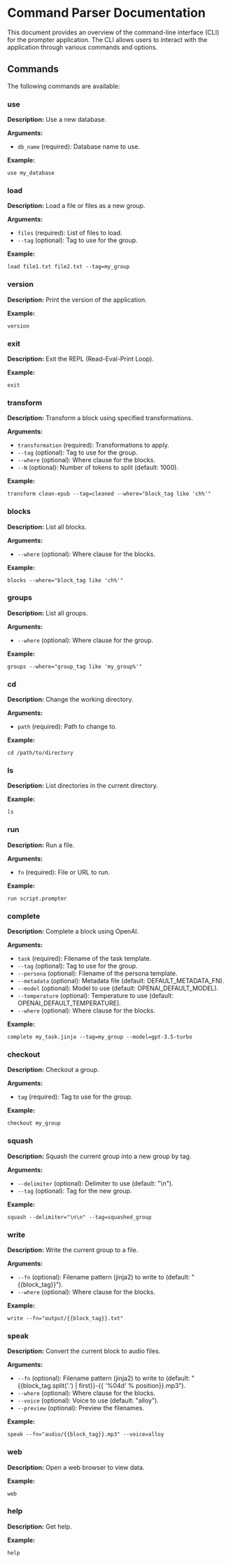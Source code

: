 # Command Parser Documentation

This document provides an overview of the command-line interface (CLI) for the prompter application. The CLI allows users to interact with the application through various commands and options.

## Commands

The following commands are available:

### use

**Description:** Use a new database.

**Arguments:**
- `db_name` (required): Database name to use.

**Example:**
```
use my_database
```

### load

**Description:** Load a file or files as a new group.

**Arguments:**
- `files` (required): List of files to load.
- `--tag` (optional): Tag to use for the group.

**Example:**
```
load file1.txt file2.txt --tag=my_group
```

### version

**Description:** Print the version of the application.

**Example:**
```
version
```

### exit

**Description:** Exit the REPL (Read-Eval-Print Loop).

**Example:**
```
exit
```

### transform

**Description:** Transform a block using specified transformations.

**Arguments:**
- `transformation` (required): Transformations to apply.
- `--tag` (optional): Tag to use for the group.
- `--where` (optional): Where clause for the blocks.
- `--N` (optional): Number of tokens to split (default: 1000).

**Example:**
```
transform clean-epub --tag=cleaned --where="block_tag like 'ch%'"
```

### blocks

**Description:** List all blocks.

**Arguments:**
- `--where` (optional): Where clause for the blocks.

**Example:**
```
blocks --where="block_tag like 'ch%'"
```

### groups

**Description:** List all groups.

**Arguments:**
- `--where` (optional): Where clause for the group.

**Example:**
```
groups --where="group_tag like 'my_group%'"
```

### cd

**Description:** Change the working directory.

**Arguments:**
- `path` (required): Path to change to.

**Example:**
```
cd /path/to/directory
```

### ls

**Description:** List directories in the current directory.

**Example:**
```
ls
```

### run

**Description:** Run a file.

**Arguments:**
- `fn` (required): File or URL to run.

**Example:**
```
run script.prompter
```

### complete

**Description:** Complete a block using OpenAI.

**Arguments:**
- `task` (required): Filename of the task template.
- `--tag` (optional): Tag to use for the group.
- `--persona` (optional): Filename of the persona template.
- `--metadata` (optional): Metadata file (default: DEFAULT_METADATA_FN).
- `--model` (optional): Model to use (default: OPENAI_DEFAULT_MODEL).
- `--temperature` (optional): Temperature to use (default: OPENAI_DEFAULT_TEMPERATURE).
- `--where` (optional): Where clause for the blocks.

**Example:**
```
complete my_task.jinja --tag=my_group --model=gpt-3.5-turbo
```

### checkout

**Description:** Checkout a group.

**Arguments:**
- `tag` (required): Tag to use for the group.

**Example:**
```
checkout my_group
```

### squash

**Description:** Squash the current group into a new group by tag.

**Arguments:**
- `--delimiter` (optional): Delimiter to use (default: "\n").
- `--tag` (optional): Tag for the new group.

**Example:**
```
squash --delimiter="\n\n" --tag=squashed_group
```

### write

**Description:** Write the current group to a file.

**Arguments:**
- `--fn` (optional): Filename pattern (jinja2) to write to (default: "{{block_tag}}").
- `--where` (optional): Where clause for the blocks.

**Example:**
```
write --fn="output/{{block_tag}}.txt"
```

### speak

**Description:** Convert the current block to audio files.

**Arguments:**
- `--fn` (optional): Filename pattern (jinja2) to write to (default: "{{block_tag.split('.') | first}}-{{ '%04d' % position}}.mp3").
- `--where` (optional): Where clause for the blocks.
- `--voice` (optional): Voice to use (default: "alloy").
- `--preview` (optional): Preview the filenames.

**Example:**
```
speak --fn="audio/{{block_tag}}.mp3" --voice=alloy
```

### web

**Description:** Open a web browser to view data.

**Example:**
```
web
```

### help

**Description:** Get help.

**Example:**
```
help
```
